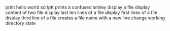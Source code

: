 print hello world
scriptt prints a confused smiley
display a file
display content of two file
display last ten lines of a file
display first lines of a file
display third line of a file
creates a file name with a new line
change working directory state

